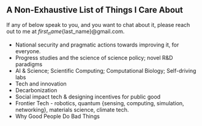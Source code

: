 
## A Non-Exhaustive List of Things I Care About

If any of below speak to you, and you want to chat about it, please reach out to me at ${first_name}${last_name}@gmail.com.

- National security and pragmatic actions towards improving it, for everyone.
- Progress studies and the science of science policy; novel R&D paradigms
- AI & Science; Scientific Computing; Computational Biology; Self-driving labs
- Tech and innovation
- Decarbonization
- Social impact tech & designing incentives for public good
- Frontier Tech - robotics, quantum {sensing, computing, simulation, networking}, materials science, climate tech.
- Why Good People Do Bad Things



